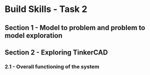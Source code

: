 # Build Skills - Task 2

## Section 1 - Model to problem and problem to model exploration

## Section 2 - Exploring TinkerCAD

### 2.1 - Overall functioning of the system
